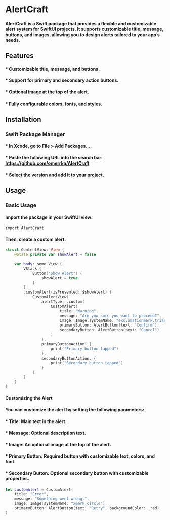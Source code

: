# AlertCraft

#### AlertCraft is a Swift package that provides a flexible and customizable alert system for SwiftUI projects. It supports customizable title, message, buttons, and images, allowing you to design alerts tailored to your app’s needs.

## Features

#### * Customizable title, message, and buttons.
#### * Support for primary and secondary action buttons.
#### * Optional image at the top of the alert.
#### * Fully configurable colors, fonts, and styles.


## Installation

### Swift Package Manager

#### * In Xcode, go to File > Add Packages....
#### * Paste the following URL into the search bar: https://github.com/omerrka/AlertCraft
#### * Select the version and add it to your project.

## Usage

### Basic Usage
#### Import the package in your SwiftUI view:

`import AlertCraft`

#### Then, create a custom alert:

```swift
struct ContentView: View {
    @State private var showAlert = false

    var body: some View {
        VStack {
            Button("Show Alert") {
                showAlert = true
            }
        }
        .customAlert(isPresented: $showAlert) {
            CustomAlertView(
                alertType: .custom(
                    CustomAlert(
                        title: "Warning",
                        message: "Are you sure you want to proceed?",
                        image: Image(systemName: "exclamationmark.triangle"),
                        primaryButton: AlertButton(text: "Confirm"),
                        secondaryButton: AlertButton(text: "Cancel")
                    )
                ),
                primaryButtonAction: {
                    print("Primary button tapped")
                },
                secondaryButtonAction: {
                    print("Secondary button tapped")
                }
            )
        }
    }
}
```
#### Customizing the Alert
#### You can customize the alert by setting the following parameters:

#### * Title: Main text in the alert.
#### * Message: Optional description text.
#### * Image: An optional image at the top of the alert.
#### * Primary Button: Required button with customizable text, colors, and font.
#### * Secondary Button: Optional secondary button with customizable properties.

```swift
let customAlert = CustomAlert(
    title: "Error",
    message: "Something went wrong.",
    image: Image(systemName: "xmark.circle"),
    primaryButton: AlertButton(text: "Retry", backgroundColor: .red)
)
```


